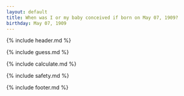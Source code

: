 ```yaml
---
layout: default
title: When was I or my baby conceived if born on May 07, 1909?
birthday: May 07, 1909
---
```


{% include header.md %}

{% include guess.md %}

{% include calculate.md %}

{% include safety.md %}

{% include footer.md %}



